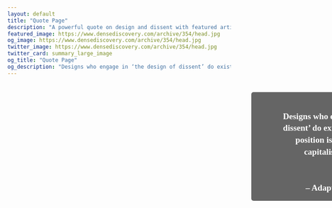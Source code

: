 ```yaml
---
layout: default
title: "Quote Page"
description: "A powerful quote on design and dissent with featured artist Janusz Jurek."
featured_image: https://www.densediscovery.com/archive/354/head.jpg
og_image: https://www.densediscovery.com/archive/354/head.jpg
twitter_image: https://www.densediscovery.com/archive/354/head.jpg
twitter_card: summary_large_image
og_title: "Quote Page"
og_description: "Designs who engage in ‘the design of dissent’ do exist, but design’s default position is to grease the wheels of capitalism with style and taste."
---
```


<style>
  .background-container {
    position: relative;
    width: 100vw;
    height: 100vh;
    background-image: url('https://www.densediscovery.com/archive/354/head.jpg');
    background-size: cover;
    background-position: center;
    background-repeat: no-repeat;
  }

  .quote-overlay {
    position: absolute;
    top: 20px;
    right: 20px;
    color: white;
    font-size: 1.2rem;
    font-weight: bold;
    background: rgba(0, 0, 0, 0.6);
    padding: 15px 20px;
    border-radius: 5px;
    max-width: 350px;
    text-align: right;
    line-height: 1.4;
    font-family: Georgia, serif;
    white-space: pre-line;
  }

  .artist-overlay {
    position: absolute;
    bottom: 20px;
    right: 20px;
    color: white;
    font-size: 1rem;
    background: rgba(0, 0, 0, 0.6);
    padding: 8px 12px;
    border-radius: 5px;
    font-style: italic;
    font-family: Arial, sans-serif;
  }

  .artist-overlay a {
    color: #fff;
    text-decoration: underline;
  }

  .artist-overlay a:hover {
    color: #ccc;
  }

  /* Responsive adjustments */
  @media (max-width: 768px) {
    .quote-overlay {
      top: 15px;
      right: 15px;
      font-size: 1rem;
      max-width: 250px;
      padding: 12px 15px;
    }

    .artist-overlay {
      bottom: 15px;
      right: 15px;
      font-size: 0.9rem;
      padding: 6px 10px;
    }
  }

  @media (max-width: 480px) {
    .quote-overlay {
      position: static;
      max-width: 90%;
      margin: 20px auto 10px auto;
      padding: 15px 20px;
      text-align: center;
      border-radius: 8px;
    }

    .artist-overlay {
      position: static;
      max-width: 90%;
      margin: 0 auto 20px auto;
      text-align: center;
      border-radius: 8px;
      font-size: 0.85rem;
    }

    .background-container {
      height: auto;
      min-height: 100vh;
      display: flex;
      flex-direction: column;
      justify-content: space-between;
      padding: 20px 0;
      background-position: center top;
    }
  }
</style>

<div class="background-container">
  <div class="quote-overlay">
    Designs who engage in ‘the design of dissent’ do exist, but design’s default position is to grease the wheels of capitalism with style and taste.<br><br>
    – Adapted from Jeffrey Keedy
  </div>
  <div class="artist-overlay">
    Featured artist: <a href="https://www.instagram.com/januszjurek.info/" target="_blank" rel="noopener noreferrer">Janusz Jurek</a>
  </div>
</div>
